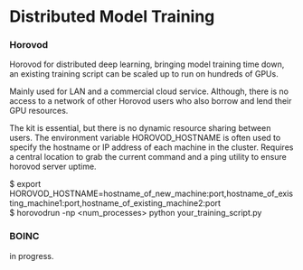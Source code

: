 # Distributed Model Training

### Horovod

Horovod for distributed deep learning, bringing model training time down, an existing training script can be scaled up to run on hundreds of GPUs.

Mainly used for LAN and a commercial cloud service. Although, there is no access to a network of other Horovod users who also borrow and lend their GPU resources.

The kit is essential, but there is no dynamic resource sharing between users. The environment variable HOROVOD_HOSTNAME is often used to specify the hostname or IP address of each machine in the cluster. Requires a central location to grab the current command and a ping utility to ensure horovod server uptime.

$ export HOROVOD_HOSTNAME=hostname_of_new_machine:port,hostname_of_existing_machine1:port,hostname_of_existing_machine2:port \
$ horovodrun -np <num_processes> python your_training_script.py

### BOINC

in progress.
